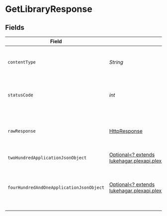 # GetLibraryResponse


## Fields

| Field                                                                                                                                                     | Type                                                                                                                                                      | Required                                                                                                                                                  | Description                                                                                                                                               |
| --------------------------------------------------------------------------------------------------------------------------------------------------------- | --------------------------------------------------------------------------------------------------------------------------------------------------------- | --------------------------------------------------------------------------------------------------------------------------------------------------------- | --------------------------------------------------------------------------------------------------------------------------------------------------------- |
| `contentType`                                                                                                                                             | *String*                                                                                                                                                  | :heavy_check_mark:                                                                                                                                        | HTTP response content type for this operation                                                                                                             |
| `statusCode`                                                                                                                                              | *int*                                                                                                                                                     | :heavy_check_mark:                                                                                                                                        | HTTP response status code for this operation                                                                                                              |
| `rawResponse`                                                                                                                                             | [HttpResponse<InputStream>](https://docs.oracle.com/en/java/javase/11/docs/api/java.net.http/java/net/http/HttpResponse.html)                             | :heavy_check_mark:                                                                                                                                        | Raw HTTP response; suitable for custom response parsing                                                                                                   |
| `twoHundredApplicationJsonObject`                                                                                                                         | [Optional<? extends lukehagar.plexapi.plexapi.models.operations.GetLibraryResponseBody>](../../models/operations/GetLibraryResponseBody.md)               | :heavy_minus_sign:                                                                                                                                        | The details of the library                                                                                                                                |
| `fourHundredAndOneApplicationJsonObject`                                                                                                                  | [Optional<? extends lukehagar.plexapi.plexapi.models.operations.GetLibraryLibraryResponseBody>](../../models/operations/GetLibraryLibraryResponseBody.md) | :heavy_minus_sign:                                                                                                                                        | Unauthorized - Returned if the X-Plex-Token is missing from the header or query.                                                                          |